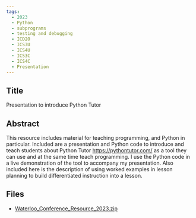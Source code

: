 ```yaml
---
tags:
  - 2023
  - Python
  - subprograms
  - testing and debugging
  - ICD2O
  - ICS3U
  - ICS4U
  - ICS3C
  - ICS4C
  - Presentation
---
```

    
## Title

Presentation to introduce Python Tutor

## Abstract

This resource includes material for teaching programming, and Python in particular. Included are a presentation and Python code to introduce and teach students about Python Tutor https://pythontutor.com/ as a tool they can use and at the same time teach programming. I use the Python code in a live demonstration of the tool to accompany my presentation. Also included here is the description of using worked examples in lesson planning to build differentiated instruction into a lesson.

## Files

- [Waterloo_Conference_Resource_2023.zip](resources/2023/Ram_Etwaroo/Waterloo_Conference_Resource_2023.zip)
